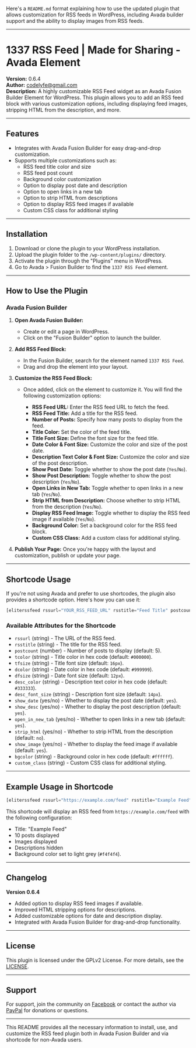 Here's a `README.md` format explaining how to use the updated plugin that allows customization for RSS feeds in WordPress, including Avada builder support and the ability to display images from RSS feeds.

---

# 1337 RSS Feed | Made for Sharing - Avada Element

**Version:** 0.6.4  
**Author:** [codelyfe@gmail.com](mailto:codelyfe@gmail.com)  
**Description:** A highly customizable RSS Feed widget as an Avada Fusion Builder Element for WordPress. This plugin allows you to add an RSS feed block with various customization options, including displaying feed images, stripping HTML from the description, and more.

---

## Features
- Integrates with Avada Fusion Builder for easy drag-and-drop customization.
- Supports multiple customizations such as:
  - RSS feed title color and size
  - RSS feed post count
  - Background color customization
  - Option to display post date and description
  - Option to open links in a new tab
  - Option to strip HTML from descriptions
  - Option to display RSS feed images if available
  - Custom CSS class for additional styling

---

## Installation

1. Download or clone the plugin to your WordPress installation.
2. Upload the plugin folder to the `/wp-content/plugins/` directory.
3. Activate the plugin through the "Plugins" menu in WordPress.
4. Go to Avada > Fusion Builder to find the `1337 RSS Feed` element.

---

## How to Use the Plugin

### Avada Fusion Builder

1. **Open Avada Fusion Builder:**
   - Create or edit a page in WordPress.
   - Click on the "Fusion Builder" option to launch the builder.

2. **Add RSS Feed Block:**
   - In the Fusion Builder, search for the element named `1337 RSS Feed`.
   - Drag and drop the element into your layout.

3. **Customize the RSS Feed Block:**
   - Once added, click on the element to customize it. You will find the following customization options:
   
     - **RSS Feed URL:** Enter the RSS feed URL to fetch the feed.
     - **RSS Feed Title:** Add a title for the RSS feed.
     - **Number of Posts:** Specify how many posts to display from the feed.
     - **Title Color:** Set the color of the feed title.
     - **Title Font Size:** Define the font size for the feed title.
     - **Date Color & Font Size:** Customize the color and size of the post date.
     - **Description Text Color & Font Size:** Customize the color and size of the post description.
     - **Show Post Date:** Toggle whether to show the post date (`Yes`/`No`).
     - **Show Post Description:** Toggle whether to show the post description (`Yes`/`No`).
     - **Open Links in New Tab:** Toggle whether to open links in a new tab (`Yes`/`No`).
     - **Strip HTML from Description:** Choose whether to strip HTML from the description (`Yes`/`No`).
     - **Display RSS Feed Image:** Toggle whether to display the RSS feed image if available (`Yes`/`No`).
     - **Background Color:** Set a background color for the RSS feed block.
     - **Custom CSS Class:** Add a custom class for additional styling.

4. **Publish Your Page:** Once you're happy with the layout and customization, publish or update your page.

---

## Shortcode Usage

If you're not using Avada and prefer to use shortcodes, the plugin also provides a shortcode option. Here's how you can use it:

```php
[eliterssfeed rssurl="YOUR_RSS_FEED_URL" rsstitle="Feed Title" postcount="5" tcolor="#000000" tfsize="16px" dcolor="#999999" dfsize="12px" desc_color="#333333" desc_font_size="14px" show_date="yes" show_desc="yes" open_in_new_tab="yes" strip_html="no" show_image="yes" bgcolor="#ffffff" custom_class="custom-style"]
```

### Available Attributes for the Shortcode

- `rssurl` (string) - The URL of the RSS feed.
- `rsstitle` (string) - The title for the RSS feed.
- `postcount` (number) - Number of posts to display (default: 5).
- `tcolor` (string) - Title color in hex code (default: `#000000`).
- `tfsize` (string) - Title font size (default: `16px`).
- `dcolor` (string) - Date color in hex code (default: `#999999`).
- `dfsize` (string) - Date font size (default: `12px`).
- `desc_color` (string) - Description text color in hex code (default: `#333333`).
- `desc_font_size` (string) - Description font size (default: `14px`).
- `show_date` (yes/no) - Whether to display the post date (default: `yes`).
- `show_desc` (yes/no) - Whether to display the post description (default: `yes`).
- `open_in_new_tab` (yes/no) - Whether to open links in a new tab (default: `yes`).
- `strip_html` (yes/no) - Whether to strip HTML from the description (default: `no`).
- `show_image` (yes/no) - Whether to display the feed image if available (default: `yes`).
- `bgcolor` (string) - Background color in hex code (default: `#ffffff`).
- `custom_class` (string) - Custom CSS class for additional styling.

---

## Example Usage in Shortcode

```php
[eliterssfeed rssurl="https://example.com/feed" rsstitle="Example Feed" postcount="10" show_image="yes" show_desc="no" bgcolor="#f4f4f4"]
```

This shortcode will display an RSS feed from `https://example.com/feed` with the following configuration:
- Title: "Example Feed"
- 10 posts displayed
- Images displayed
- Descriptions hidden
- Background color set to light grey (`#f4f4f4`).

---

## Changelog

**Version 0.6.4**
- Added option to display RSS feed images if available.
- Improved HTML stripping options for descriptions.
- Added customizable options for date and description display.
- Integrated with Avada Fusion Builder for drag-and-drop functionality.

---

## License
This plugin is licensed under the GPLv2 License. For more details, see the [LICENSE](https://www.gnu.org/licenses/gpl-2.0.html).

---

## Support
For support, join the community on [Facebook](https://fb.me/1337RSSFEED) or contact the author via [PayPal](https://www.paypal.me/codelyfe) for donations or questions.

---

This README provides all the necessary information to install, use, and customize the RSS feed plugin both in Avada Fusion Builder and via shortcode for non-Avada users.
